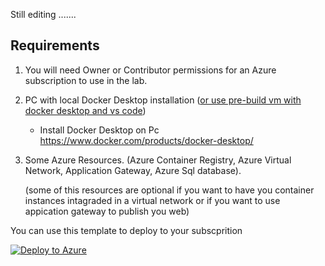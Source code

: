 Still editing .......

## Requirements

1. You will need Owner or Contributor permissions for an Azure subscription to use in the lab.
2. PC with local Docker Desktop installation ([or use pre-build vm with docker desktop and vs code](https://github.com/koenraadhaedens/win10devpcdocker)) 
    - Install Docker Desktop on Pc  <https://www.docker.com/products/docker-desktop/>
3. Some Azure Resources. (Azure Container Registry, Azure Virtual Network, Application Gateway, Azure Sql database).

    (some of this resources are optional if you want to have you container instances intagraded in a virtual network or if you want to use appication gateway to publish you web)
    
You can use this template to deploy to your subscprition
   
   

[![Deploy to Azure](https://aka.ms/deploytoazurebutton)](https://portal.azure.com/#create/Microsoft.Template/uri/https%3A%2F%2Fraw.githubusercontent.com%2Fkoenraadhaedens%2FMTTCohackContainers%2Fmain%2Fbeforecohack%2Fbeforecohack.json)

